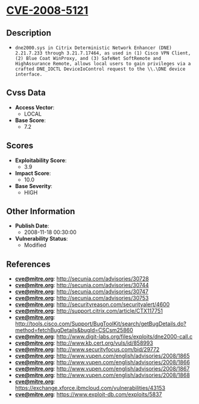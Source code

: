 
# [CVE-2008-5121](http://secunia.com/advisories/30728)

## Description

- `dne2000.sys in Citrix Deterministic Network Enhancer (DNE) 2.21.7.233 through 3.21.7.17464, as used in (1) Cisco VPN Client, (2) Blue Coat WinProxy, and (3) SafeNet SoftRemote and HighAssurance Remote, allows local users to gain privileges via a crafted DNE_IOCTL DeviceIoControl request to the \\.\DNE device interface.`

## Cvss Data

- **Access Vector**:
  - LOCAL
- **Base Score**:
  - 7.2

## Scores

- **Exploitability Score**:
  - 3.9
- **Impact Score**:
  - 10.0
- **Base Severity**:
  - HIGH

## Other Information

- **Publish Date**:
  - 2008-11-18 00:30:00
- **Vulnerability Status**:
  - Modified

## References

- **cve@mitre.org**: http://secunia.com/advisories/30728
- **cve@mitre.org**: http://secunia.com/advisories/30744
- **cve@mitre.org**: http://secunia.com/advisories/30747
- **cve@mitre.org**: http://secunia.com/advisories/30753
- **cve@mitre.org**: http://securityreason.com/securityalert/4600
- **cve@mitre.org**: http://support.citrix.com/article/CTX117751
- **cve@mitre.org**: http://tools.cisco.com/Support/BugToolKit/search/getBugDetails.do?method=fetchBugDetails&bugId=CSCsm25860
- **cve@mitre.org**: http://www.digit-labs.org/files/exploits/dne2000-call.c
- **cve@mitre.org**: http://www.kb.cert.org/vuls/id/858993
- **cve@mitre.org**: http://www.securityfocus.com/bid/29772
- **cve@mitre.org**: http://www.vupen.com/english/advisories/2008/1865
- **cve@mitre.org**: http://www.vupen.com/english/advisories/2008/1866
- **cve@mitre.org**: http://www.vupen.com/english/advisories/2008/1867
- **cve@mitre.org**: http://www.vupen.com/english/advisories/2008/1868
- **cve@mitre.org**: https://exchange.xforce.ibmcloud.com/vulnerabilities/43153
- **cve@mitre.org**: https://www.exploit-db.com/exploits/5837
